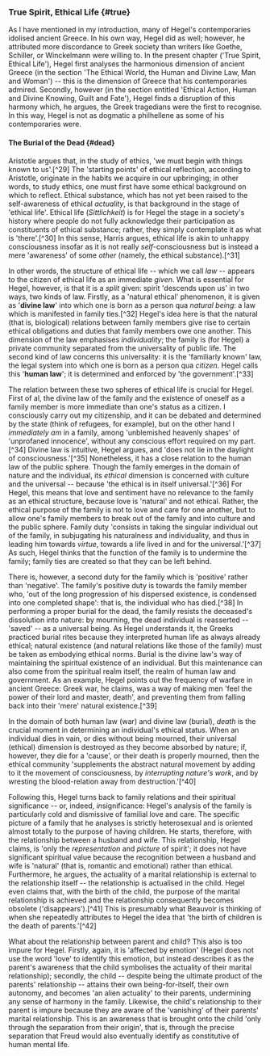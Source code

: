 ### True Spirit, Ethical Life {#true}

As I have mentioned in my introduction, many of Hegel's contemporaries idolised
ancient Greece. In his own way, Hegel did as well; however, he attributed more
discordance to Greek society than writers like Goethe, Schiller, or Winckelmann
were willing to. In the present chapter ('True Spirit, Ethical Life'), Hegel
first analyses the harmonious dimension of ancient Greece (in the section 'The
Ethical World, the Human and Divine Law, Man and Woman') -- this is the
dimension of Greece that his contemporaries admired. Secondly, however (in the
section entitled 'Ethical Action, Human and Divine Knowing, Guilt and Fate'),
Hegel finds a disruption of this harmony which, he argues, the Greek tragedians
were the first to recognise. In this way, Hegel is not as dogmatic a philhellene
as some of his contemporaries were.

#### The Burial of the Dead {#dead}

Aristotle argues that, in the study of ethics, 'we must begin with things known
to us'.[^29] The 'starting points' of ethical reflection, according to
Aristotle, originate in the habits we acquire in our upbringing; in other words,
to study ethics, one must first have some ethical background on which to
reflect. Ethical substance, which has not yet been raised to the self-awareness
of ethical *actuality*, is that background in the stage of 'ethical life'.
Ethical life (*Sittlichkeit*) is for Hegel the stage in a society's history
where people do not fully acknowledge their participation as constituents of
ethical substance; rather, they simply contemplate it as what is 'there'.[^30]
In this sense, Harris argues, ethical life is akin to unhappy consciousness
insofar as it is not really *self*-consciousness but is instead a mere
'awareness' of some *other* (namely, the ethical substance).[^31]

In other words, the structure of ethical life -- which we call *law* -- appears
to the citizen of ethical life as an immediate *given*. What is essential for
Hegel, however, is that it is a *split* given: spirit 'descends upon us' in two
ways, two kinds of law. Firstly, as a 'natural ethical' phenomenon, it is given
as '**divine law**' into which one is born as a person qua *natural being*: a
law which is manifested in family ties.[^32] Hegel's idea here is that the
natural (that is, biological) relations between family members give rise to
certain ethical obligations and duties that family members owe one another. This
dimension of the law emphasises *individuality*; the family is (for Hegel) a
private community separated from the universality of public life. The second
kind of law concerns this universality: it is the 'familiarly known' law, the
legal system into which one is born as a person qua *citizen*. Hegel calls this
'**human law**'; it is determined and enforced by 'the government'.[^33]

The relation between these two spheres of ethical life is crucial for Hegel.
First of al, the divine law of the family and the existence of oneself as a
family member is more immediate than one's status as a citizen. I consciously
carry out my citizenship, and it can be debated and determined by the state
(think of refugees, for example), but on the other hand I *immediately am* in a
family, among 'unblemished heavenly shapes' of 'unprofaned innocence', without
any conscious effort required on my part.[^34] Divine law is intuitive, Hegel
argues, and 'does not lie in the daylight of consciousness.'[^35] Nonetheless,
it has a close relation to the human law of the public sphere. Though the family
emerges in the domain of nature and the individual, its *ethical* dimension is
concerned with culture and the universal -- because 'the ethical is in itself
universal.'[^36] For Hegel, this means that love and sentiment have no relevance
to the family as an ethical structure, because love is 'natural' and not
ethical. Rather, the ethical purpose of the family is not to love and care for
one another, but to allow one's family members to break out of the family and
into culture and the public sphere. Family duty 'consists in taking the singular
individual out of the family, in subjugating his naturalness and individuality,
and thus in leading him towards *virtue*, towards a life lived in and for the
universal.'[^37] As such, Hegel thinks that the function of the family is to
undermine the family; family ties are created so that they can be left behind.

There is, however, a second duty for the family which is 'positive' rather than
'negative'. The family's positive duty is towards the family member who, 'out of
the long progression of his dispersed existence, is condensed into one completed
shape': that is, the individual who has died.[^38] In performing a proper burial
for the dead, the family resists the deceased's dissolution into nature: by
mourning, the dead individual is reasserted -- 'saved' -- as a universal being.
As Hegel understands it, the Greeks practiced burial rites because they
interpreted human life as always already ethical; natural existence (and natural
relations like those of the family) must be taken as embodying ethical norms.
Burial is the divine law's way of maintaining the spiritual existence of an
individual. But this maintenance can also come from the spiritual realm itself,
the realm of human law and government. As an example, Hegel points out the
frequency of warfare in ancient Greece: Greek war, he claims, was a way of
making men 'feel the power of their lord and master, death', and preventing them
from falling back into their 'mere' natural existence.[^39]

In the domain of both human law (war) and divine law (burial), *death* is the
crucial moment in determining an individual's ethical status. When an individual
dies in vain, or dies without being mourned, their universal (ethical) dimension
is destroyed as they become absorbed by nature; if, however, they die for a
'cause', or their death is properly mourned, then the ethical community
'supplements the abstract natural movement by adding to it the movement of
consciousness, by *interrupting nature's work*, and by wresting the
blood-relation away from destruction.'[^40]

Following this, Hegel turns back to family relations and their spiritual
significance -- or, indeed, *in*significance: Hegel's analysis of the family is
particularly cold and dismissive of familial love and care. The specific picture
of a family that he analyses is strictly heterosexual and is oriented almost
totally to the purpose of having children. He starts, therefore, with the
relationship between a husband and wife. This relationship, Hegel claims, is
'only the *representation* and *picture* of spirit'; it does not have
significant spiritual value because the recognition between a husband and wife
is 'natural' (that is, romantic and emotional) rather than ethical. Furthermore,
he argues, the actuality of a marital relationship is external to the
relationship itself -- the relationship is actualised in the child. Hegel even
claims that, with the birth of the child, the purpose of the marital
relationship is achieved and the relationship consequently becomes obsolete
('disappears').[^41] This is presumably what Beauvoir is thinking of when she
repeatedly attributes to Hegel the idea that 'the birth of children is the death
of parents.'[^42]

What about the relationship between parent and child? This also is too impure
for Hegel. Firstly, again, it is 'affected by emotion' (Hegel does not use the
word 'love' to identify this emotion, but instead describes it as the parent's
awareness that the child symbolises the actuality of their marital
relationship); secondly, the child -- despite being the ultimate product of the
parents' relationship -- attains their own being-for-itself, their own autonomy,
and becomes 'an alien actuality' to their parents, undermining any sense of
harmony in the family. Likewise, the child's relationship to their parent is
impure because they are aware of the 'vanishing' of their parents' marital
relationship. This is an awareness that is brought onto the child 'only through
the separation from their origin', that is, through the precise separation that
Freud would also eventually identify as constitutive of human mental life.
